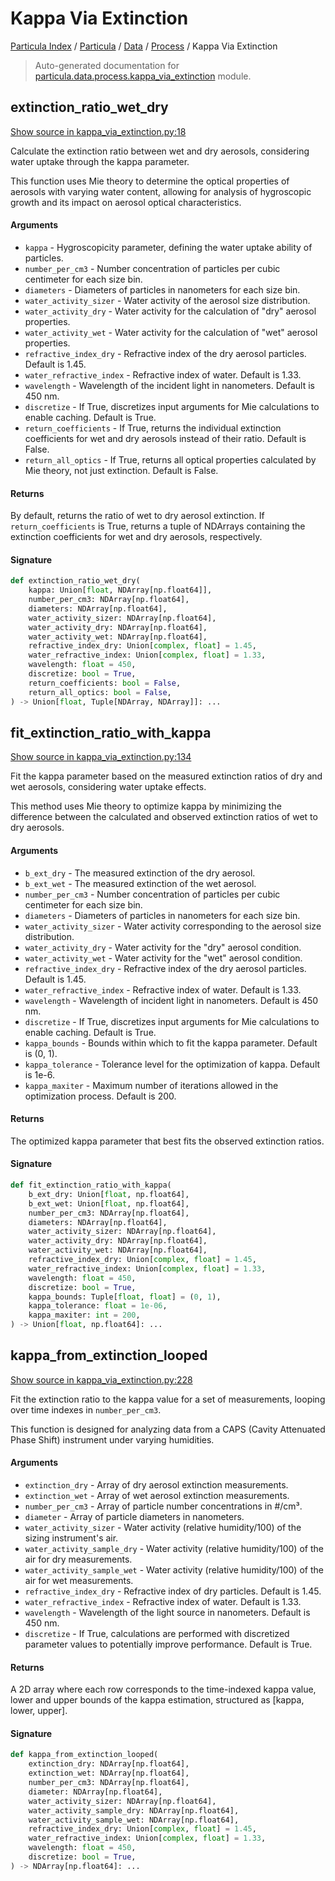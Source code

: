 # Kappa Via Extinction

[Particula Index](../../../README.md#particula-index) / [Particula](../../index.md#particula) / [Data](../index.md#data) / [Process](./index.md#process) / Kappa Via Extinction

> Auto-generated documentation for [particula.data.process.kappa_via_extinction](https://github.com/Gorkowski/particula/blob/main/particula/data/process/kappa_via_extinction.py) module.

## extinction_ratio_wet_dry

[Show source in kappa_via_extinction.py:18](https://github.com/Gorkowski/particula/blob/main/particula/data/process/kappa_via_extinction.py#L18)

Calculate the extinction ratio between wet and dry aerosols, considering
water uptake through the kappa parameter.

This function uses Mie theory to determine the optical properties of
aerosols with varying water content, allowing for analysis of hygroscopic
growth and its impact on aerosol optical characteristics.

#### Arguments

- `kappa` - Hygroscopicity parameter, defining the water uptake ability
    of particles.
- `number_per_cm3` - Number concentration of particles per cubic
    centimeter for each size bin.
- `diameters` - Diameters of particles in nanometers for each size bin.
- `water_activity_sizer` - Water activity of the aerosol size distribution.
- `water_activity_dry` - Water activity for the calculation of "dry"
    aerosol properties.
- `water_activity_wet` - Water activity for the calculation of "wet"
    aerosol properties.
- `refractive_index_dry` - Refractive index of the dry aerosol particles.
    Default is 1.45.
- `water_refractive_index` - Refractive index of water. Default is 1.33.
- `wavelength` - Wavelength of the incident light in nanometers.
    Default is 450 nm.
- `discretize` - If True, discretizes input arguments for Mie calculations
    to enable caching. Default is True.
- `return_coefficients` - If True, returns the individual extinction
    coefficients for wet and dry aerosols instead of their ratio.
    Default is False.
- `return_all_optics` - If True, returns all optical properties calculated
    by Mie theory, not just extinction. Default is False.

#### Returns

By default, returns the ratio of wet to dry aerosol extinction.
If `return_coefficients` is True, returns a tuple of NDArrays
containing the extinction coefficients for wet and dry aerosols,
respectively.

#### Signature

```python
def extinction_ratio_wet_dry(
    kappa: Union[float, NDArray[np.float64]],
    number_per_cm3: NDArray[np.float64],
    diameters: NDArray[np.float64],
    water_activity_sizer: NDArray[np.float64],
    water_activity_dry: NDArray[np.float64],
    water_activity_wet: NDArray[np.float64],
    refractive_index_dry: Union[complex, float] = 1.45,
    water_refractive_index: Union[complex, float] = 1.33,
    wavelength: float = 450,
    discretize: bool = True,
    return_coefficients: bool = False,
    return_all_optics: bool = False,
) -> Union[float, Tuple[NDArray, NDArray]]: ...
```



## fit_extinction_ratio_with_kappa

[Show source in kappa_via_extinction.py:134](https://github.com/Gorkowski/particula/blob/main/particula/data/process/kappa_via_extinction.py#L134)

Fit the kappa parameter based on the measured extinction ratios of dry
and wet aerosols, considering water uptake effects.

This method uses Mie theory to optimize kappa by minimizing the difference
between the calculated and observed extinction ratios of wet to dry
aerosols.

#### Arguments

- `b_ext_dry` - The measured extinction of the dry aerosol.
- `b_ext_wet` - The measured extinction of the wet aerosol.
- `number_per_cm3` - Number concentration of particles per cubic centimeter
    for each size bin.
- `diameters` - Diameters of particles in nanometers for each size bin.
- `water_activity_sizer` - Water activity corresponding to the aerosol
    size distribution.
- `water_activity_dry` - Water activity for the "dry" aerosol condition.
- `water_activity_wet` - Water activity for the "wet" aerosol condition.
- `refractive_index_dry` - Refractive index of the dry aerosol particles.
    Default is 1.45.
- `water_refractive_index` - Refractive index of water. Default is 1.33.
- `wavelength` - Wavelength of incident light in nanometers. Default is
    450 nm.
- `discretize` - If True, discretizes input arguments for Mie calculations
    to enable caching. Default is True.
- `kappa_bounds` - Bounds within which to fit the kappa parameter.
    Default is (0, 1).
- `kappa_tolerance` - Tolerance level for the optimization of kappa.
    Default is 1e-6.
- `kappa_maxiter` - Maximum number of iterations allowed in the optimization
    process. Default is 200.

#### Returns

The optimized kappa parameter that best fits the observed extinction
ratios.

#### Signature

```python
def fit_extinction_ratio_with_kappa(
    b_ext_dry: Union[float, np.float64],
    b_ext_wet: Union[float, np.float64],
    number_per_cm3: NDArray[np.float64],
    diameters: NDArray[np.float64],
    water_activity_sizer: NDArray[np.float64],
    water_activity_dry: NDArray[np.float64],
    water_activity_wet: NDArray[np.float64],
    refractive_index_dry: Union[complex, float] = 1.45,
    water_refractive_index: Union[complex, float] = 1.33,
    wavelength: float = 450,
    discretize: bool = True,
    kappa_bounds: Tuple[float, float] = (0, 1),
    kappa_tolerance: float = 1e-06,
    kappa_maxiter: int = 200,
) -> Union[float, np.float64]: ...
```



## kappa_from_extinction_looped

[Show source in kappa_via_extinction.py:228](https://github.com/Gorkowski/particula/blob/main/particula/data/process/kappa_via_extinction.py#L228)

Fit the extinction ratio to the kappa value for a set of measurements,
looping over time indexes in `number_per_cm3`.

This function is designed for analyzing data from a CAPS (Cavity Attenuated
Phase Shift) instrument under varying humidities.

#### Arguments

- `extinction_dry` - Array of dry aerosol extinction measurements.
- `extinction_wet` - Array of wet aerosol extinction measurements.
- `number_per_cm3` - Array of particle number concentrations in #/cm³.
- `diameter` - Array of particle diameters in nanometers.
- `water_activity_sizer` - Water activity (relative humidity/100) of the
    sizing instrument's air.
- `water_activity_sample_dry` - Water activity (relative humidity/100) of
    the air for dry measurements.
- `water_activity_sample_wet` - Water activity (relative humidity/100) of
    the air for wet measurements.
- `refractive_index_dry` - Refractive index of dry particles.
    Default is 1.45.
- `water_refractive_index` - Refractive index of water. Default is 1.33.
- `wavelength` - Wavelength of the light source in nanometers.
    Default is 450 nm.
- `discretize` - If True, calculations are performed with discretized
    parameter values to potentially improve performance.
    Default is True.

#### Returns

A 2D array where each row corresponds to the time-indexed kappa value,
lower and upper bounds of the kappa estimation, structured as
[kappa, lower, upper].

#### Signature

```python
def kappa_from_extinction_looped(
    extinction_dry: NDArray[np.float64],
    extinction_wet: NDArray[np.float64],
    number_per_cm3: NDArray[np.float64],
    diameter: NDArray[np.float64],
    water_activity_sizer: NDArray[np.float64],
    water_activity_sample_dry: NDArray[np.float64],
    water_activity_sample_wet: NDArray[np.float64],
    refractive_index_dry: Union[complex, float] = 1.45,
    water_refractive_index: Union[complex, float] = 1.33,
    wavelength: float = 450,
    discretize: bool = True,
) -> NDArray[np.float64]: ...
```
